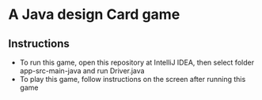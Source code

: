 # A Java design Card game
## Instructions
- To run this game, open this repository at IntelliJ IDEA, then select folder app-src-main-java and run Driver.java
- To play this game, follow instructions on the screen after running this game
